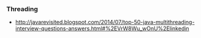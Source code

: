 ### Threading 
 - http://javarevisited.blogspot.com/2014/07/top-50-java-multithreading-interview-questions-answers.html#%2EVrW8Wu_wOnU%2Elinkedin